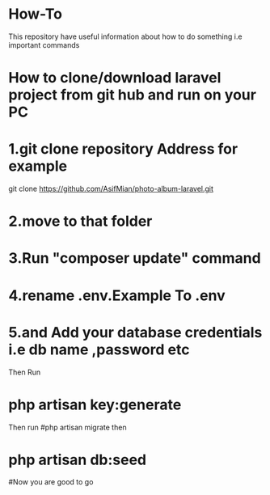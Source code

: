 # How-To
This repository have useful information about how to do something i.e important commands


#  How to clone/download laravel project from git hub and run on your PC
# 1.git clone repository Address for example
git clone https://github.com/AsifMian/photo-album-laravel.git
# 2.move to that folder 
# 3.Run "composer update" command
#  4.rename .env.Example To .env
#  5.and Add your database credentials i.e db name ,password etc
   Then Run
  # php artisan key:generate
  Then run
  #php artisan migrate
  then
  # php artisan db:seed
  
#Now you are good to go
